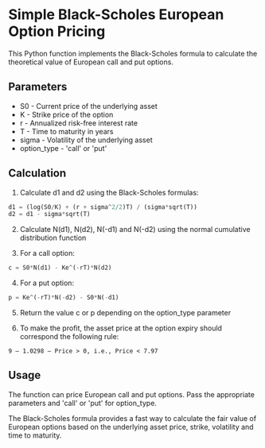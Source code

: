 # Simple Black-Scholes European Option Pricing

This Python function implements the Black-Scholes formula to calculate the theoretical value of European call and put options.

## Parameters

- S0 - Current price of the underlying asset
- K - Strike price of the option
- r - Annualized risk-free interest rate  
- T - Time to maturity in years
- sigma - Volatility of the underlying asset 
- option_type - 'call' or 'put'

## Calculation

1. Calculate d1 and d2 using the Black-Scholes formulas:

```py
d1 = (log(S0/K) + (r + sigma^2/2)T) / (sigma*sqrt(T))
d2 = d1 - sigma*sqrt(T)
```

2. Calculate N(d1), N(d2), N(-d1) and N(-d2) using the normal cumulative distribution function

3. For a call option:  

```py
c = S0*N(d1) - Ke^(-rT)*N(d2)
```


4. For a put option:

```py
p = Ke^(-rT)*N(-d2) - S0*N(-d1)
```


5. Return the value c or p depending on the option_type parameter

6. To make the profit, the asset price at the option expiry should correspond the following rule:
   
```9 – 1.0298 – Price > 0, i.e., Price < 7.97```

## Usage

The function can price European call and put options. Pass the appropriate parameters and 'call' or 'put' for option_type.

The Black-Scholes formula provides a fast way to calculate the fair value of European options based on the underlying asset price, strike, volatility and time to maturity.
